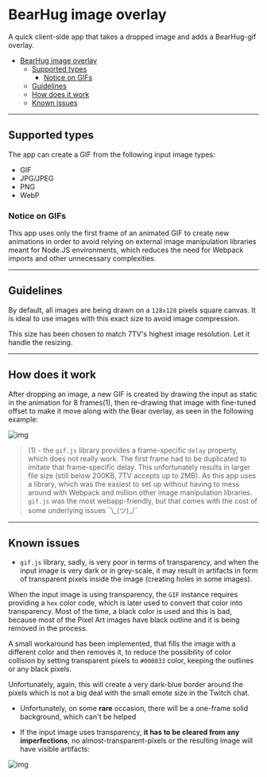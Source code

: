 # BearHug image overlay

A quick client-side app that takes a dropped image and adds a BearHug-gif overlay.

- [BearHug image overlay](#bearhug-image-overlay)
  - [Supported types](#supported-types)
    - [Notice on GIFs](#notice-on-gifs)
  - [Guidelines](#guidelines)
  - [How does it work](#how-does-it-work)
  - [Known issues](#known-issues)

---

## Supported types

The app can create a GIF from the following input image types:

- GIF
- JPG/JPEG
- PNG
- WebP

### Notice on GIFs

This app uses only the first frame of an animated GIF to create new animations in order to avoid relying on external image manipulation libraries meant for Node.JS environments, which reduces the need for Webpack imports and other unnecessary complexities.

---

## Guidelines

By default, all images are being drawn on a `128x128` pixels square canvas. It is ideal to use images with this exact size to avoid image compression.

This size has been chosen to match 7TV's highest image resolution. Let it handle the resizing.

---

## How does it work

After dropping an image, a new GIF is created by drawing the input as static in the animation for 8 frames(1), then re-drawing that image with fine-tuned offset to make it move along with the Bear overlay, as seen in the following example:

![img](https://user-images.githubusercontent.com/7021295/210149949-c311c659-bc11-4ad8-a7a0-a7395d3b4382.gif)

> (1) - the `gif.js` library provides a frame-specific `delay` property, which does not really work. The first frame had to be duplicated to imitate that frame-specific delay. This unfortunately results in larger file size (still below 200KB, 7TV accepts up to 2MB). As this app uses a library, which was the easiest to set up without having to mess around with Webpack and million other image manipulation libraries. `gif.js` was the most webapp-friendly, but that comes with the cost of some underlying issues ¯\\\_(ツ)\_/¯

---

## Known issues

- `gif.js` library, sadly, is very poor in terms of transparency, and when the input image is very dark or in grey-scale, it may result in artifacts in form of transparent pixels inside the image (creating holes in some images).

When the input image is using transparency, the `GIF` instance requires providing a `hex` color code, which is later used to convert that color into transparency. Most of the time, a black color is used and this is bad, because most of the Pixel Art images have black outline and it is being removed in the process.

A small workaround has been implemented, that fills the image with a different color and then removes it, to reduce the possibility of color collision by setting transparent pixels to `#000033` color, keeping the outlines or any black pixels.

Unfortunately, again, this will create a very dark-blue border around the pixels which is not a big deal with the small emote size in the Twitch chat.

- Unfortunately, on some **rare** occasion, there will be a one-frame solid background, which can't be helped

- If the input image uses transparency, **it has to be cleared from any imperfections**, no almost-transparent-pixels or the resulting image will have visible artifacts:

![img](https://user-images.githubusercontent.com/7021295/210152126-b36096df-5230-4d88-8058-78059d537c4f.png)
